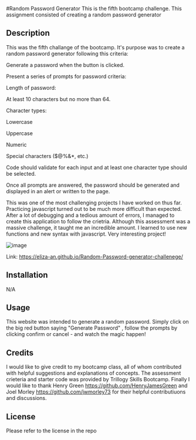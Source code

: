 #Random Password Generator
This is the fifth bootcamp challenge. This assignment consisted of creating a random password generator

## Description

This was the fifth challange of the bootcamp. It's purpose was to create a random password generator following this criteria: 


Generate a password when the button is clicked.

Present a series of prompts for password criteria:

Length of password:

At least 10 characters but no more than 64.

Character types:

Lowercase

Uppercase

Numeric

Special characters ($@%&*, etc.)

Code should validate for each input and at least one character type should be selected.

Once all prompts are answered, the password should be generated and displayed in an alert or written to the page.


This was one of the most challenging projects I have worked on thus far. Practicing javascript turned out to be much more difficult than expected. After a lot of debugging and a tedious amount of errors, I managed to create this application to follow the crietria. Although this assessment was a massive challenge, it taught me an incredible amount. I learned to use new functions and new syntax with javascript. Very interesting project!



![image](https://user-images.githubusercontent.com/118762745/213029200-4762e80a-9b14-4731-bb39-a22871e160b6.png)






Link: https://eliza-an.github.io/Random-Password-generator-challenege/


## Installation

N/A


## Usage

This website was intended to generate a random password. Simply click on the big red button saying "Generate Password" , follow the prompts by clicking confirm or cancel - and watch the magic happen!

## Credits

I would like to give credit to my bootcamp class, all of whom contributed with helpful suggestions and explanations of concepts. 
The assessment crieteria and starter code was provided by Trillogy Skills Bootcamp. 
Finally I would like to thank Henry Green https://github.com/HenryJamesGreen and Joel Morley https://github.com/jwmorley73 for their helpful contributiuons and discussions.


## License

Please refer to the license in the repo
